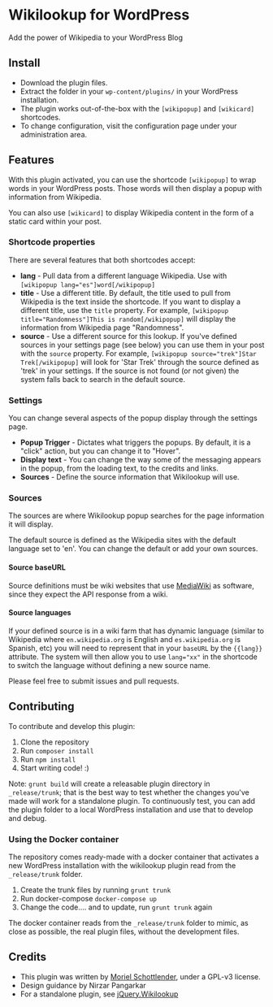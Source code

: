 # Wikilookup for WordPress
Add the power of Wikipedia to your WordPress Blog

## Install

* Download the plugin files.
* Extract the folder in your `wp-content/plugins/` in your WordPress installation.
* The plugin works out-of-the-box with the `[wikipopup]` and `[wikicard]` shortcodes.
* To change configuration, visit the configuration page under your administration area.

## Features
With this plugin activated, you can use the shortcode `[wikipopup]` to wrap words in your WordPress posts. Those words will then display a popup with information from Wikipedia.

You can also use `[wikicard]` to display Wikipedia content in the form of a static card within your post.

### Shortcode properties
There are several features that both shortcodes accept:
* **lang** - Pull data from a different language Wikipedia. Use with `[wikipopup lang="es"]word[/wikipopup]`
* **title** - Use a different title. By default, the title used to pull from Wikipedia is the text inside the shortcode. If you want to display a different title, use the `title` property. For example, `[wikipopup title="Randomness"]This is random[/wikipopup]` will display the information from Wikipedia page "Randomness".
* **source** - Use a different source for this lookup. If you've defined sources in your settings page (see below) you can use them in your post with the `source` property. For example, `[wikipopup source="trek"]Star Trek[/wikipopup]` will look for 'Star Trek' through the source defined as 'trek' in your settings. If the source is not found (or not given) the system falls back to search in the default source.

### Settings
You can change several aspects of the popup display through the settings page.

* **Popup Trigger** - Dictates what triggers the popups. By default, it is a "click" action, but you can change it to "Hover".
* **Display text** - You can change the way some of the messaging appears in the popup, from the loading text, to the credits and links.
* **Sources** - Define the source information that Wikilookup will use.

### Sources
The sources are where Wikilookup popup searches for the page information it will display.

The default source is defined as the Wikipedia sites with the default language set to 'en'. You can change the default or add your own sources.

#### Source baseURL
Source definitions must be wiki websites that use [MediaWiki](https://www.mediawiki.org) as software, since they expect the API response from a wiki.

#### Source languages
If your defined source is in a wiki farm that has dynamic language (similar to Wikipedia where `en.wikipedia.org` is English and `es.wikipedia.org` is Spanish, etc) you will need to represent that in your `baseURL` by the `{{lang}}` attribute. The system will then allow you to use `lang="xx"` in the shortcode to switch the language without defining a new source name.

Please feel free to submit issues and pull requests.

## Contributing
To contribute and develop this plugin:

1. Clone the repository
2. Run `composer install`
3. Run `npm install`
4. Start writing code! :)

Note: `grunt build` will create a releasable plugin directory in `_release/trunk`; that is the best way to test whether the changes you've made will work for a standalone plugin. To continuously test, you can add the plugin folder to a local WordPress installation and use that to develop and debug.

### Using the Docker container
The repository comes ready-made with a docker container that activates a new WordPress installation with the wikilookup plugin read from the `_release/trunk` folder.

1. Create the trunk files by running `grunt trunk`
2. Run docker-compose `docker-compose up`
3. Change the code.... and to update, run `grunt trunk` again

The docker container reads from the `_release/trunk` folder to mimic, as close as possible, the real plugin files, without the development files.

## Credits
* This plugin was written by [Moriel Schottlender](http://moriel.smarterthanthat.com), under a GPL-v3 license.
* Design guidance by Nirzar Pangarkar
* For a standalone plugin, see [jQuery.Wikilookup](https://github.com/mooeypoo/jquery.wikilookup)
